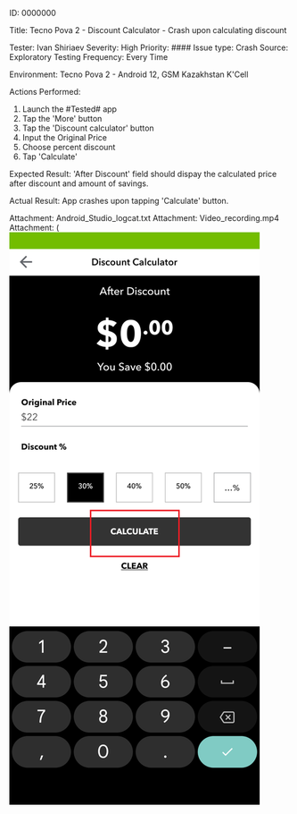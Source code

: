 ID: 0000000

Title: Tecno Pova 2 - Discount Calculator - Crash upon calculating discount

Tester: Ivan Shiriaev
Severity: High
Priority: ####
Issue type: Crash
Source: Exploratory Testing
Frequency: Every Time

Environment: Tecno Pova 2 - Android 12, GSM Kazakhstan K'Cell

Actions Performed:

1. Launch the #Tested# app
2. Tap the 'More' button
3. Tap the 'Discount calculator' button
4. Input the Original Price
5. Choose percent discount
6. Tap 'Calculate'

Expected Result:
'After Discount' field should dispay the calculated price after discount and amount of savings.

Actual Result:
App crashes upon tapping 'Calculate' button.

Attachment: Android_Studio_logcat.txt
Attachment: Video_recording.mp4
Attachment:
(![Screenshot_Attachment.jpg](https://github.com/IvanSoregashi/IvanSoregashi/blob/main/assets/Bug0000000_Screenshot.png "Screenshot")


